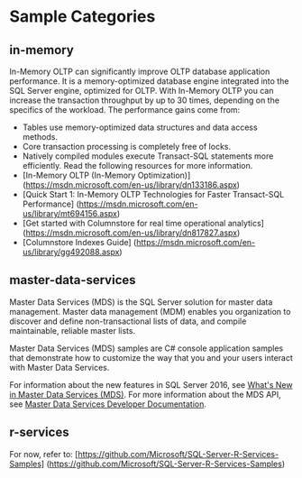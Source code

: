 # Sample Categories

## in-memory
In-Memory OLTP can significantly improve OLTP database application performance. It is a memory-optimized database engine integrated into the SQL Server engine, optimized for OLTP. With In-Memory OLTP you can increase the transaction throughput by up to 30 times, depending on the specifics of the workload. The performance gains come from:
  - Tables use memory-optimized data structures and data access methods.
  - Core transaction processing is completely free of locks.
  - Natively compiled modules execute Transact-SQL statements more efficiently.
Read the following resources for more information.
  - [In-Memory OLTP (In-Memory Optimization)] (https://msdn.microsoft.com/en-us/library/dn133186.aspx)
  - [Quick Start 1: In-Memory OLTP Technologies for Faster Transact-SQL Performance] (https://msdn.microsoft.com/en-us/library/mt694156.aspx)
  - [Get started with Columnstore for real time operational analytics] (https://msdn.microsoft.com/en-us/library/dn817827.aspx)
  - [Columnstore Indexes Guide] (https://msdn.microsoft.com/en-us/library/gg492088.aspx)

## master-data-services
Master Data Services (MDS) is the SQL Server solution for master data management. Master data management (MDM) enables you organization to discover and define non-transactional lists of data, and compile maintainable, reliable master lists.

Master Data Services (MDS) samples are C# console application samples that demonstrate how to customize the way that you and your users interact with Master Data Services.

For information about the new features in SQL Server 2016, see [What's New in Master Data Services (MDS)](https://msdn.microsoft.com/en-us/library/ff929136.aspx).
For more information about the MDS API, see [Master Data Services Developer Documentation](https://msdn.microsoft.com/en-us/library/hh230994.aspx).

## r-services
For now, refer to:
[https://github.com/Microsoft/SQL-Server-R-Services-Samples] (https://github.com/Microsoft/SQL-Server-R-Services-Samples)
